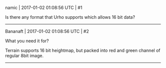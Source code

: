 namic | 2017-01-02 01:08:56 UTC | #1

Is there any format that Urho supports which allows 16 bit data?

-------------------------

Bananaft | 2017-01-02 01:08:56 UTC | #2

What you need it for?

Terrain supports 16 bit heightmap, but packed into red and green channel of regular 8bit image.

-------------------------

